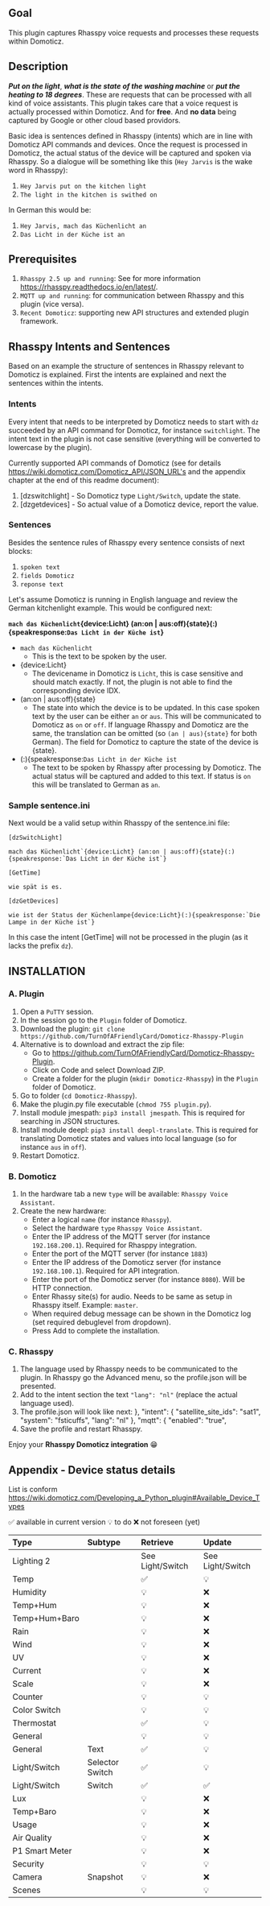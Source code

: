 ## Goal
This plugin captures Rhasspy voice requests and processes these requests within Domoticz.

## Description
**_Put on the light_**, **_what is the state of the washing machine_** or **_put the heating to 18 degrees_**.
These are requests that can be processed with all kind of voice assistants.
This plugin takes care that a voice request is actually processed within Domoticz.
And for **free**. And **no data** being captured by Google or other cloud based providors.

Basic idea is sentences defined in Rhasspy (intents) which are in line with Domoticz API commands and devices.
Once the request is processed in Domoticz, the actual status of the device will be captured and spoken via Rhasspy.
So a dialogue will be something like this (`Hey Jarvis` is the wake word in Rhasspy):

1. `Hey Jarvis put on the kitchen light`
2. `The light in the kitchen is swithed on`

In German this would be:

1. `Hey Jarvis, mach das Küchenlicht an`
2. `Das Licht in der Küche ist an`

## Prerequisites
1. `Rhasspy 2.5 up and running`: See for more information https://rhasspy.readthedocs.io/en/latest/.
2. `MQTT up and running`: for communication between Rhasspy and this plugin (vice versa).
3. `Recent Domoticz`: supporting new API structures and extended plugin framework.

## Rhasspy Intents and Sentences
Based on an example the structure of sentences in Rhasspy relevant to Domoticz is explained. First the intents are explained and next the sentences within the intents.
### Intents
Every intent that needs to be interpreted by Domoticz needs to start with `dz` succeeded by an API command for Domoticz, for instance `switchlight`. The intent text in the plugin
is not case sensitive (everything will be converted to lowercase by the plugin).

Currently supported API commands of Domoticz (see for details https://wiki.domoticz.com/Domoticz_API/JSON_URL's and the appendix chapter at the end of this readme document):
  1. [dzswitchlight] - So Domoticz type `Light/Switch`, update the state.
  2. [dzgetdevices] - So actual value of a Domoticz device, report the value.
### Sentences
Besides the sentence rules of Rhasspy every sentence consists of next blocks:
1. `spoken text`
2. `fields Domoticz`
3. `reponse text`

Let's assume Domoticz is running in English language and review the German kitchenlight example. This would be configured next:

**`mach das Küchenlicht`{device:Licht} (an:on | aus:off){state}(:){speakresponse:`Das Licht in der Küche ist`}**

- `mach das Küchenlicht`
  * This is the text to be spoken by the user.
- {device:Licht}
  * The devicename in Domoticz is `Licht`, this is case sensitive and should match exactly. If not, the plugin is not able to find the corresponding device IDX.
- (an:on | aus:off){state}
  * The state into which the device is to be updated. In this case spoken text by the user can be either `an` or `aus`.
This will be communicated to Domoticz as `on` or `off`. If language Rhasspy and Domoticz are the same, the translation can be omitted (so `(an | aus){state}` for both German). The field for Domoticz to capture the state of the device is {state}.
- (:){speakresponse:`Das Licht in der Küche ist`
  * The text to be spoken by Rhasspy after processing by Domoticz. The actual status will be captured and added to this text. If status is `on` this will be translated to German as `an`.
### Sample sentence.ini
Next would be a valid setup within Rhasspy of the sentence.ini file:

    [dzSwitchLight]

    mach das Küchenlicht`{device:Licht} (an:on | aus:off){state}(:){speakresponse:`Das Licht in der Küche ist`}

    [GetTime]

    wie spät is es.

    [dzGetDevices]

    wie ist der Status der Küchenlampe{device:Licht}(:){speakresponse:`Die Lampe in der Küche ist`}

In this case the intent [GetTime] will not be processed in the plugin (as it lacks the prefix `dz`).

## INSTALLATION
### A. Plugin
1. Open a `PuTTY` session.
2. In the session go to the `Plugin` folder of Domoticz.
3. Download the plugin: `git clone https://github.com/TurnOfAFriendlyCard/Domoticz-Rhasspy-Plugin`
4. Alternative is to download and extract the zip file:
   - Go to https://github.com/TurnOfAFriendlyCard/Domoticz-Rhasspy-Plugin.
   - Click on Code and select Download ZIP.
   - Create a folder for the plugin (`mkdir Domoticz-Rhasspy`) in the `Plugin` folder of Domoticz.
5. Go to folder (`cd Domoticz-Rhasspy`).
6. Make the plugin.py file executable (`chmod 755 plugin.py`).
7. Install module jmespath: `pip3 install jmespath`. This is required for searching in JSON structures.
8. Install module deepl: `pip3 install deepl-translate`. This is required for translating Domoticz states and values into local language (so for instance `aus` in `off`).
9. Restart Domoticz.

### B. Domoticz
1. In the hardware tab a new `type` will be available: `Rhasspy Voice Assistant`.
2. Create the new hardware:
   - Enter a logical `name` (for instance `Rhasspy`).
   - Select the hardware `type` `Rhasspy Voice Assistant`.
   - Enter the IP address of the MQTT server (for instance `192.168.200.1`). Required for Rhasppy integration.
   - Enter the port of the MQTT server (for instance `1883`)
   - Enter the IP address of the Domoticz server (for instance `192.168.100.1`). Required for API integration.
   - Enter the port of the Domoticz server (for instance `8080`). Will be HTTP connection.
   - Enter Rhassy site(s) for audio. Needs to be same as setup in Rhasspy itself. Example: `master`.
   - When required debug message can be shown in the Domoticz log (set required debuglevel from dropdown).
   - Press Add to complete the installation.

### C. Rhasspy
1. The language used by Rhasspy needs to be communicated to the plugin. In Rhasspy go the Advanced menu, so the profile.json will be presented.
2. Add to the intent section the text `"lang": "nl"` (replace the actual language used).
3. The profile.json will look like next:
    },
    "intent": {
        "satellite_site_ids": "sat1",
        "system": "fsticuffs",
        "lang": "nl"
    },
    "mqtt": {
        "enabled": "true",
4. Save the profile and restart Rhasspy.
  
Enjoy your **Rhasspy Domoticz integration** 😁

## Appendix - Device status details
List is conform https://wiki.domoticz.com/Developing_a_Python_plugin#Available_Device_Types

✅ available in current version
💡 to do
❌ not foreseen (yet)

| Type | Subtype | Retrieve | Update |
| :--- | :--- | :--- | :--- |
| Lighting 2 |  | See Light/Switch | See Light/Switch |
| Temp |  | ✅ | 💡 |
| Humidity |  | 💡 | ❌ |
| Temp+Hum |  | 💡 | ❌ |
| Temp+Hum+Baro |  | 💡 | ❌ |
| Rain |  | 💡 | ❌ |
| Wind |  | 💡 | ❌ |
| UV |  | 💡 | ❌ |
| Current |  | 💡 | ❌ |
| Scale |  | 💡 | ❌ |
| Counter |  | 💡 | 💡 |
| Color Switch  |  | 💡 | 💡 |
| Thermostat  |  | ✅ | 💡 |
| General  |  | 💡 | 💡 |
| General  | Text | ✅ | 💡 |
| Light/Switch | Selector Switch | ✅ | 💡 |
| Light/Switch | Switch | ✅ | ✅ |
| Lux  |  | 💡 | ❌ |
| Temp+Baro  |  | 💡 | ❌ |
| Usage  |  | 💡 | ❌ |
| Air Quality |  | 💡 | ❌ |
| P1 Smart Meter  |  | 💡 | ❌ |
| Security  |  | 💡 | 💡 |
| Camera  | Snapshot | 💡 | ❌ |
| Scenes  |  | 💡 | 💡 |
